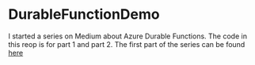 # DurableFunctionDemo
I started a series on Medium about Azure Durable Functions. 
The code in this reop is for part 1 and part 2.
The first part of the series can be found [here](https://medium.com/@allen.zhang1983713/a-practical-guide-to-azure-durable-functions-part-1-introduction-79d1488ebc17)
